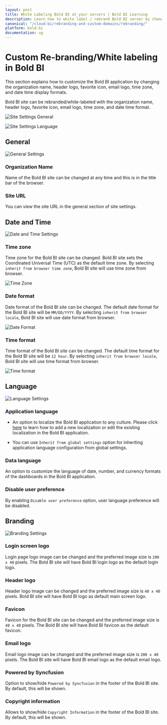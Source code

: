 ```yaml
---
layout: post
title: White Labeling Bold BI at your servers | Bold BI Learning
description: Learn how to white label / rebrand Bold BI server by changing organization name, header logo, fav icon, email logo, and date time display formats.
canonical: "/cloud-bi/rebranding-and-custom-domains/rebranding/"
platform: bold-bi
documentation: ug
---
```


# Custom Re-branding/White labeling in Bold BI

This section explains how to customize the Bold BI application by changing the organization name, header logo, favorite icon, email logo, time zone, and date time display formats.

Bold BI site can be rebranded/white-labeled with the organization name, header logo, favorite icon, email logo, time zone, and date time format.

![Site Settings General](/static/assets/embedded/images/site-settings-general.png)

![Site Settings Language](/static/assets/embedded/images/site-settings-language.png)

## General

![General Settings](/static/assets/embedded/images/general-settings.png)

### Organization Name
Name of the Bold BI site can be changed at any time and this is in the title bar of the browser.

### Site URL
You can view the site URL in the general section of site settings.

## Date and Time

![Date and Time Settings](/static/assets/embedded/images/date-and-time-settings.png)

### Time zone
Time zone for the Bold BI site can be changed. Bold BI site sets the Coordinated Universal Time (UTC) as the default time zone. By selecting `inherit from browser time zone`, Bold BI site will use time zone from browser.

![Time Zone](/static/assets/embedded/images/time-zone.png)

### Date format
Date format of the Bold BI site can be changed. The default date format for the Bold BI site will be `MM/DD/YYYY`. By selecting `inherit from browser locale`, Bold BI site will use date format from browser.

![Date Format](/static/assets/embedded/images/date-format.png)

### Time format
Time format of the Bold BI site can be changed. The default time format for the Bold BI site will be `12 hour`. By selecting `inherit from browser locale`, Bold BI site will use time format from browser.

![Time format](/static/assets/embedded/images/time-format.png)

## Language

![Language Settings](/static/assets/embedded/images/language-settings.png)

### Application language

* An option to localize the Bold BI application to any culture. Please click [here](/embedded-bi/localization/) to learn how to add a new localization or edit the existing localization in the Bold BI application.

* You can use `Inherit from global settings` option for inheriting application language configuration from global settings.

### Data language

An option to customize the language of date, number, and currency formats of the dashboards in the Bold BI application.

### Disable user preference

By enabling `Disable user preference` option, user language preference will be disabled.

## Branding

![Branding Settings](/static/assets/embedded/images/branding-settings.png)

### Login screen logo
Login page logo image can be changed and the preferred image size is `200 x 40` pixels. The Bold BI site will have Bold BI login logo as the default login logo.

### Header logo
Header logo image can be changed and the preferred image size is `40 x 40` pixels. Bold BI site will have Bold BI logo as default main screen logo.
		
### Favicon
Favicon for the Bold BI site can be changed and the preferred image size is `40 x 40` pixels. The Bold BI site will have Bold BI favicon as the default favicon.

### Email logo
Email logo image can be changed and the preferred image size is `200 x 40` pixels. The Bold BI site will have Bold BI email logo as the default email logo.

### Powered by Syncfusion
Option to show/hide `Powered by Syncfusion` in the footer of the Bold BI site. By default, this will be shown.

### Copyright information
Allows to show/hide `Copyright Information` in the footer of the Bold BI site. By default, this will be shown.